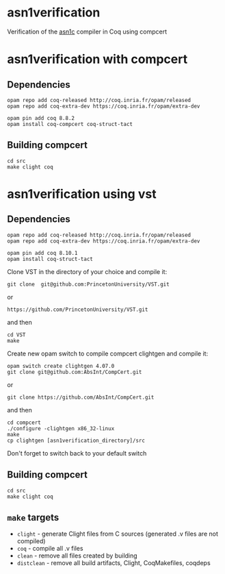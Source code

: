 # asn1verification
Verification of the [asn1c](https://github.com/vlm/asn1c) compiler in Coq using compcert

# asn1verification with compcert

## Dependencies
``` shell
opam repo add coq-released http://coq.inria.fr/opam/released
opam repo add coq-extra-dev https://coq.inria.fr/opam/extra-dev

opam pin add coq 8.8.2
opam install coq-compcert coq-struct-tact
```

## Building compcert
``` shell
cd src
make clight coq
```

# asn1verification using vst

## Dependencies
``` shell
opam repo add coq-released http://coq.inria.fr/opam/released
opam repo add coq-extra-dev https://coq.inria.fr/opam/extra-dev

opam pin add coq 8.10.1
opam install coq-struct-tact
```
Clone VST in the directory of your choice and compile it:
``` shell
git clone  git@github.com:PrincetonUniversity/VST.git
```
or
```shell
https://github.com/PrincetonUniversity/VST.git
``` 
and then
```shell
cd VST
make
```

Create new opam switch to compile compcert clightgen and compile it:
```shell
opam switch create clightgen 4.07.0
git clone git@github.com:AbsInt/CompCert.git
```
or
```shell
git clone https://github.com/AbsInt/CompCert.git
```
and then
```shell
cd compcert
./configure -clightgen x86_32-linux
make
cp clightgen [asn1verification_directory]/src
```
Don't forget to switch back to your default switch

## Building compcert
``` shell
cd src
make clight coq
```

## `make` targets
* `clight` - generate Clight files from C sources (generated .v files are not compiled)
* `coq` - compile all .v files
* `clean` - remove all files created by building
* `distclean` - remove all build artifacts, Clight, CoqMakefiles, coqdeps

